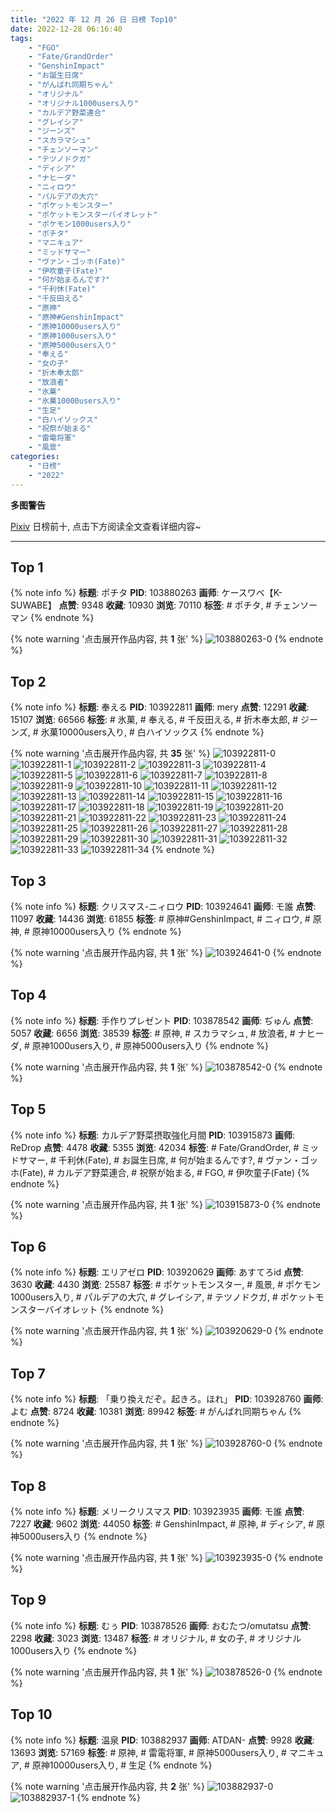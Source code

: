 ```yaml
---
title: "2022 年 12 月 26 日 日榜 Top10"
date: 2022-12-28 06:16:40
tags:
    - "FGO"
    - "Fate/GrandOrder"
    - "GenshinImpact"
    - "お誕生日席"
    - "がんばれ同期ちゃん"
    - "オリジナル"
    - "オリジナル1000users入り"
    - "カルデア野菜連合"
    - "グレイシア"
    - "ジーンズ"
    - "スカラマシュ"
    - "チェンソーマン"
    - "テツノドクガ"
    - "ディシア"
    - "ナヒーダ"
    - "ニィロウ"
    - "パルデアの大穴"
    - "ポケットモンスター"
    - "ポケットモンスターバイオレット"
    - "ポケモン1000users入り"
    - "ポチタ"
    - "マニキュア"
    - "ミッドサマー"
    - "ヴァン・ゴッホ(Fate)"
    - "伊吹童子(Fate)"
    - "何が始まるんです?"
    - "千利休(Fate)"
    - "千反田える"
    - "原神"
    - "原神#GenshinImpact"
    - "原神10000users入り"
    - "原神1000users入り"
    - "原神5000users入り"
    - "奉える"
    - "女の子"
    - "折木奉太郎"
    - "放浪者"
    - "氷菓"
    - "氷菓10000users入り"
    - "生足"
    - "白ハイソックス"
    - "祝祭が始まる"
    - "雷電将軍"
    - "風景"
categories:
    - "日榜"
    - "2022"
---
```


<i class="fa fa-triangle-exclamation"></i>**多图警告**<i class="fa fa-triangle-exclamation"></i>

[Pixiv](https://www.pixiv.net/) 日榜前十, 点击下方阅读全文查看详细内容~

<!-- more -->

---

## Top 1

{% note info %}
**标题**: ポチタ
**PID**: 103880263 **画师**: ケースワベ【K-SUWABE】
**点赞**: 9348 **收藏**: 10930 **浏览**: 70110
**标签**: # ポチタ, # チェンソーマン
{% endnote %}

{% note warning '点击展开作品内容, 共 **1** 张' %}
![103880263-0](https://i.pixiv.re/img-original/img/2022/12/25/00/21/21/103880263_p0.jpg)
{% endnote %}

## Top 2

{% note info %}
**标题**: 奉える
**PID**: 103922811 **画师**: mery
**点赞**: 12291 **收藏**: 15107 **浏览**: 66566
**标签**: # 氷菓, # 奉える, # 千反田える, # 折木奉太郎, # ジーンズ, # 氷菓10000users入り, # 白ハイソックス
{% endnote %}

{% note warning '点击展开作品内容, 共 **35** 张' %}
![103922811-0](https://i.pixiv.re/img-original/img/2022/12/26/00/46/34/103922811_p0.png)
![103922811-1](https://i.pixiv.re/img-original/img/2022/12/26/00/46/34/103922811_p1.png)
![103922811-2](https://i.pixiv.re/img-original/img/2022/12/26/00/46/34/103922811_p2.png)
![103922811-3](https://i.pixiv.re/img-original/img/2022/12/26/00/46/34/103922811_p3.png)
![103922811-4](https://i.pixiv.re/img-original/img/2022/12/26/00/46/34/103922811_p4.png)
![103922811-5](https://i.pixiv.re/img-original/img/2022/12/26/00/46/34/103922811_p5.png)
![103922811-6](https://i.pixiv.re/img-original/img/2022/12/26/00/46/34/103922811_p6.png)
![103922811-7](https://i.pixiv.re/img-original/img/2022/12/26/00/46/34/103922811_p7.png)
![103922811-8](https://i.pixiv.re/img-original/img/2022/12/26/00/46/34/103922811_p8.png)
![103922811-9](https://i.pixiv.re/img-original/img/2022/12/26/00/46/34/103922811_p9.png)
![103922811-10](https://i.pixiv.re/img-original/img/2022/12/26/00/46/34/103922811_p10.png)
![103922811-11](https://i.pixiv.re/img-original/img/2022/12/26/00/46/34/103922811_p11.png)
![103922811-12](https://i.pixiv.re/img-original/img/2022/12/26/00/46/34/103922811_p12.png)
![103922811-13](https://i.pixiv.re/img-original/img/2022/12/26/00/46/34/103922811_p13.png)
![103922811-14](https://i.pixiv.re/img-original/img/2022/12/26/00/46/34/103922811_p14.png)
![103922811-15](https://i.pixiv.re/img-original/img/2022/12/26/00/46/34/103922811_p15.png)
![103922811-16](https://i.pixiv.re/img-original/img/2022/12/26/00/46/34/103922811_p16.png)
![103922811-17](https://i.pixiv.re/img-original/img/2022/12/26/00/46/34/103922811_p17.png)
![103922811-18](https://i.pixiv.re/img-original/img/2022/12/26/00/46/34/103922811_p18.png)
![103922811-19](https://i.pixiv.re/img-original/img/2022/12/26/00/46/34/103922811_p19.png)
![103922811-20](https://i.pixiv.re/img-original/img/2022/12/26/00/46/34/103922811_p20.png)
![103922811-21](https://i.pixiv.re/img-original/img/2022/12/26/00/46/34/103922811_p21.png)
![103922811-22](https://i.pixiv.re/img-original/img/2022/12/26/00/46/34/103922811_p22.png)
![103922811-23](https://i.pixiv.re/img-original/img/2022/12/26/00/46/34/103922811_p23.png)
![103922811-24](https://i.pixiv.re/img-original/img/2022/12/26/00/46/34/103922811_p24.png)
![103922811-25](https://i.pixiv.re/img-original/img/2022/12/26/00/46/34/103922811_p25.png)
![103922811-26](https://i.pixiv.re/img-original/img/2022/12/26/00/46/34/103922811_p26.png)
![103922811-27](https://i.pixiv.re/img-original/img/2022/12/26/00/46/34/103922811_p27.png)
![103922811-28](https://i.pixiv.re/img-original/img/2022/12/26/00/46/34/103922811_p28.png)
![103922811-29](https://i.pixiv.re/img-original/img/2022/12/26/00/46/34/103922811_p29.png)
![103922811-30](https://i.pixiv.re/img-original/img/2022/12/26/00/46/34/103922811_p30.png)
![103922811-31](https://i.pixiv.re/img-original/img/2022/12/26/00/46/34/103922811_p31.png)
![103922811-32](https://i.pixiv.re/img-original/img/2022/12/26/00/46/34/103922811_p32.png)
![103922811-33](https://i.pixiv.re/img-original/img/2022/12/26/00/46/34/103922811_p33.png)
![103922811-34](https://i.pixiv.re/img-original/img/2022/12/26/00/46/34/103922811_p34.png)
{% endnote %}

## Top 3

{% note info %}
**标题**: クリスマス-ニィロウ
**PID**: 103924641 **画师**: モ誰
**点赞**: 11097 **收藏**: 14436 **浏览**: 61855
**标签**: # 原神#GenshinImpact, # ニィロウ, # 原神, # 原神10000users入り
{% endnote %}

{% note warning '点击展开作品内容, 共 **1** 张' %}
![103924641-0](https://i.pixiv.re/img-original/img/2022/12/26/02/00/01/103924641_p0.jpg)
{% endnote %}

## Top 4

{% note info %}
**标题**: 手作りプレゼント
**PID**: 103878542 **画师**: ぢゅん
**点赞**: 5057 **收藏**: 6656 **浏览**: 38539
**标签**: # 原神, # スカラマシュ, # 放浪者, # ナヒーダ, # 原神1000users入り, # 原神5000users入り
{% endnote %}

{% note warning '点击展开作品内容, 共 **1** 张' %}
![103878542-0](https://i.pixiv.re/img-original/img/2022/12/25/00/00/31/103878542_p0.jpg)
{% endnote %}

## Top 5

{% note info %}
**标题**: カルデア野菜摂取強化月間
**PID**: 103915873 **画师**: ReDrop
**点赞**: 4478 **收藏**: 5355 **浏览**: 42034
**标签**: # Fate/GrandOrder, # ミッドサマー, # 千利休(Fate), # お誕生日席, # 何が始まるんです?, # ヴァン・ゴッホ(Fate), # カルデア野菜連合, # 祝祭が始まる, # FGO, # 伊吹童子(Fate)
{% endnote %}

{% note warning '点击展开作品内容, 共 **1** 张' %}
![103915873-0](https://i.pixiv.re/img-original/img/2022/12/25/22/26/59/103915873_p0.jpg)
{% endnote %}

## Top 6

{% note info %}
**标题**: エリアゼロ
**PID**: 103920629 **画师**: あすてろid
**点赞**: 3630 **收藏**: 4430 **浏览**: 25587
**标签**: # ポケットモンスター, # 風景, # ポケモン1000users入り, # パルデアの大穴, # グレイシア, # テツノドクガ, # ポケットモンスターバイオレット
{% endnote %}

{% note warning '点击展开作品内容, 共 **1** 张' %}
![103920629-0](https://i.pixiv.re/img-original/img/2022/12/26/00/00/15/103920629_p0.jpg)
{% endnote %}

## Top 7

{% note info %}
**标题**: 「乗り換えだぞ。起きろ。ほれ」
**PID**: 103928760 **画师**: よむ
**点赞**: 8724 **收藏**: 10381 **浏览**: 89942
**标签**: # がんばれ同期ちゃん
{% endnote %}

{% note warning '点击展开作品内容, 共 **1** 张' %}
![103928760-0](https://i.pixiv.re/img-original/img/2022/12/26/08/04/51/103928760_p0.png)
{% endnote %}

## Top 8

{% note info %}
**标题**: メリークリスマス
**PID**: 103923935 **画师**: モ誰
**点赞**: 7227 **收藏**: 9602 **浏览**: 44050
**标签**: # GenshinImpact, # 原神, # ディシア, # 原神5000users入り
{% endnote %}

{% note warning '点击展开作品内容, 共 **1** 张' %}
![103923935-0](https://i.pixiv.re/img-original/img/2022/12/26/01/26/38/103923935_p0.jpg)
{% endnote %}

## Top 9

{% note info %}
**标题**: むぅ
**PID**: 103878526 **画师**: おむたつ/omutatsu
**点赞**: 2298 **收藏**: 3023 **浏览**: 13487
**标签**: # オリジナル, # 女の子, # オリジナル1000users入り
{% endnote %}

{% note warning '点击展开作品内容, 共 **1** 张' %}
![103878526-0](https://i.pixiv.re/img-original/img/2022/12/25/00/00/26/103878526_p0.jpg)
{% endnote %}

## Top 10

{% note info %}
**标题**: 温泉
**PID**: 103882937 **画师**: ATDAN-
**点赞**: 9928 **收藏**: 13693 **浏览**: 57169
**标签**: # 原神, # 雷電将軍, # 原神5000users入り, # マニキュア, # 原神10000users入り, # 生足
{% endnote %}

{% note warning '点击展开作品内容, 共 **2** 张' %}
![103882937-0](https://i.pixiv.re/img-original/img/2022/12/26/23/29/41/103882937_p0.jpg)
![103882937-1](https://i.pixiv.re/img-original/img/2022/12/26/23/29/41/103882937_p1.jpg)
{% endnote %}
